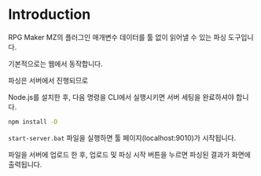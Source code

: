 # Introduction
RPG Maker MZ의 플러그인 매개변수 데이터를 툴 없이 읽어낼 수 있는 파싱 도구입니다.

기본적으로는 웹에서 동작합니다.

파싱은 서버에서 진행되므로 

Node.js를 설치한 후, 다음 명령을 CLI에서 실행시키면 서버 세팅을 완료하셔야 합니다.

```bat
npm install -D
```

```start-server.bat``` 파일을 실행하면 툴 페이지(localhost:9010)가 시작됩니다.

파일을 서버에 업로드 한 후, 업로드 및 파싱 시작 버튼을 누르면 파싱된 결과가 화면에 출력됩니다.